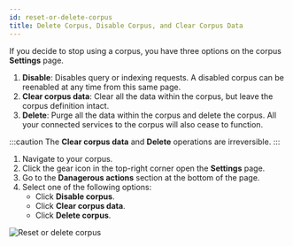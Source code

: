 ```yaml
---
id: reset-or-delete-corpus
title: Delete Corpus, Disable Corpus, and Clear Corpus Data
---
```


If you decide to stop using a corpus, you have three options on the corpus 
**Settings** page.

1. **Disable**: Disables query or indexing requests. A disabled corpus can be
   reenabled at any time from this same page.
2. **Clear corpus data**: Clear all the data within the corpus, but leave the corpus
   definition intact.
3. **Delete**: Purge all the data within the corpus and delete the corpus.
   All your connected services to the corpus will also cease to function.

:::caution
The **Clear corpus data** and **Delete** operations are irreversible.
:::

1. Navigate to your corpus.
2. Click the gear icon in the top-right corner open the **Settings** page.
3. Go to the **Danagerous actions** section at the bottom of the page.
4. Select one of the following options:
   * Click **Disable corpus**.
   * Click **Clear corpus data**.
   * Click **Delete corpus**.

![Reset or delete corpus](/img/reset_or_delete_corpus.png)
